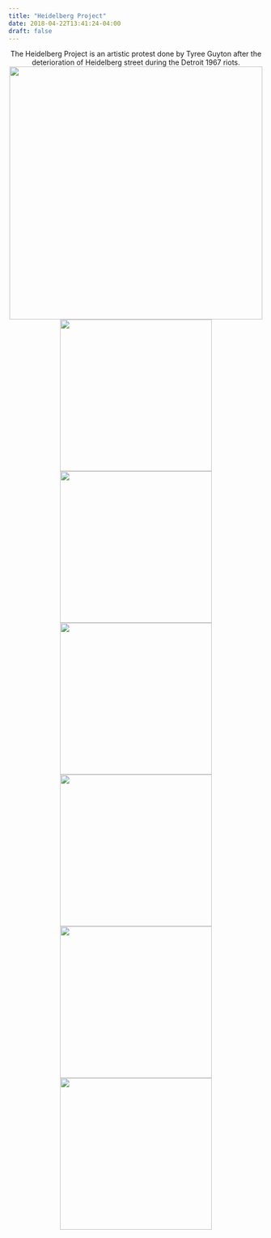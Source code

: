 ```yaml
---
title: "Heidelberg Project"
date: 2018-04-22T13:41:24-04:00
draft: false
---
```


<center>
    The Heidelberg Project is an artistic protest done by Tyree Guyton after the deterioration of Heidelberg street during the Detroit 1967 riots.
</center>

<div align = "center">
    <img src = "https://imageshack.com/a/img923/5333/cxzz7X.jpg" style = "width: 500px;"/>
</div>

<div align = "center">
    <img src = "https://imageshack.com/a/img924/3954/BQ7UHQ.jpg" style = "width: 300px;"/>
    <img src = "https://imageshack.com/a/img922/5198/Q8msFT.jpg" style = "width: 300px;"/>
<div>

<div align = "center">
    <img src = "https://imageshack.com/a/img923/2853/UE1Wo0.jpg" style = "width: 300px;"/>
    <img src = "https://imageshack.com/a/img923/4940/zvzQ78.jpg" style = "width: 300px;"/>
<div>

<div align = "center">
    <img src = "https://imageshack.com/a/img924/5783/ABSJb0.jpg" style = "width: 300px;"/>
    <img src = "https://imageshack.com/a/img922/8233/oPS9gx.jpg" style = "width: 300px;"/>
<div>